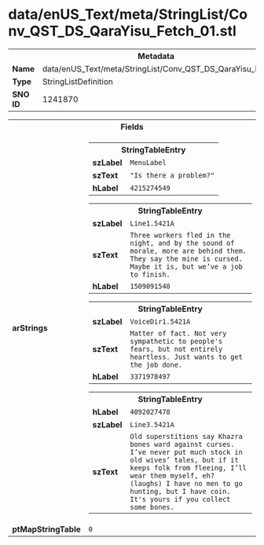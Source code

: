 <h1>data/enUS_Text/meta/StringList/Conv_QST_DS_QaraYisu_Fetch_01.stl</h1><table><tr><th colspan="100%">Metadata</th></tr><tr><td><b>Name</b></td><td>data/enUS_Text/meta/StringList/Conv_QST_DS_QaraYisu_Fetch_01.stl</td></tr><tr><td><b>Type</b></td><td>StringListDefinition</td></tr><tr><td><b>SNO ID</b></td><td>1241870</td></tr></table>

<table><tr><th colspan="100%">Fields</th></tr><tr><td><b>arStrings</b></td><td><table><tr><th colspan="100%">StringTableEntry</th></tr><tr><td><b>szLabel</b></td><td><code>MenuLabel</code></td></tr><tr><td><b>szText</b></td><td><code>"Is there a problem?"</code></td></tr><tr><td><b>hLabel</b></td><td><code>4215274549</code></td></tr></table>


<table><tr><th colspan="100%">StringTableEntry</th></tr><tr><td><b>szLabel</b></td><td><code>Line1.5421A</code></td></tr><tr><td><b>szText</b></td><td><code>Three workers fled in the night, and by the sound of morale, more are behind them. They say the mine is cursed. Maybe it is, but we’ve a job to finish.</code></td></tr><tr><td><b>hLabel</b></td><td><code>1509091540</code></td></tr></table>


<table><tr><th colspan="100%">StringTableEntry</th></tr><tr><td><b>szLabel</b></td><td><code>VoiceDir1.5421A</code></td></tr><tr><td><b>szText</b></td><td><code>Matter of fact. Not very sympathetic to people's fears, but not entirely heartless. Just wants to get the job done. </code></td></tr><tr><td><b>hLabel</b></td><td><code>3371978497</code></td></tr></table>


<table><tr><th colspan="100%">StringTableEntry</th></tr><tr><td><b>hLabel</b></td><td><code>4092027478</code></td></tr><tr><td><b>szLabel</b></td><td><code>Line3.5421A</code></td></tr><tr><td><b>szText</b></td><td><code>Old superstitions say Khazra bones ward against curses. I’ve never put much stock in old wives’ tales, but if it keeps folk from fleeing, I’ll wear them myself, eh? (laughs) I have no men to go hunting, but I have coin. It's yours if you collect some bones.</code></td></tr></table>


</td></tr><tr><td><b>ptMapStringTable</b></td><td><code>0</code></td></tr></table>

